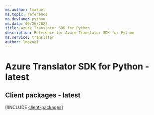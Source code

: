 ```yaml
---
ms.author: lmazuel
ms.topic: reference
ms.devlang: python
ms.data: 09/26/2022
title: Azure Translator SDK for Python
description: Reference for Azure Translator SDK for Python
ms.service: translator
author: lmazuel
---
```

# Azure Translator SDK for Python - latest

## Client packages - latest
[!INCLUDE [client-packages](translator-client-index.md)]